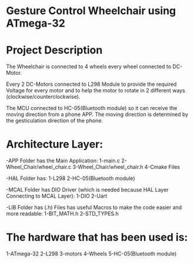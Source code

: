 # Gesture Control Wheelchair using ATmega-32

# Project Description
The Wheelchair is connected to 4 wheels every wheel connected to DC-Motor.

Every 2 DC-Motors connected to L298 Module to provide the required Voltage for every motor and to help the motor to rotate in 2 different ways (clockwise/counterclockwise).

The MCU connected to HC-05(Bluetooth module) so it can receive the moving direction from a phone APP.
The moving direction is determined by the gesticulation direction of the phone.

# Architecture Layer:

 -APP Folder has the Main Application: 
   1-main.c 
   2-Wheel_Chair/wheel_chair.c
   3-Wheel_Chair/wheel_chair.h
   4-Cmake Files
   
 -HAL Folder has: 
    1-L298
    2-HC-05(Bluetooth module)
    
 -MCAL Folder has DIO Driver (which is needed because HAL Layer Connecting to MCAL Layer):
   1-DIO
   2-Uart
   
 -LIB Folder has (.h) Files has useful Macros to make the code easier and more readable:
   1-BIT_MATH.h
   2-STD_TYPES.h

# The hardware that has been used is:
 1-ATmega-32
 2-L298
 3-motors
 4-Wheels
 5-HC-05(Bluetooth module)
